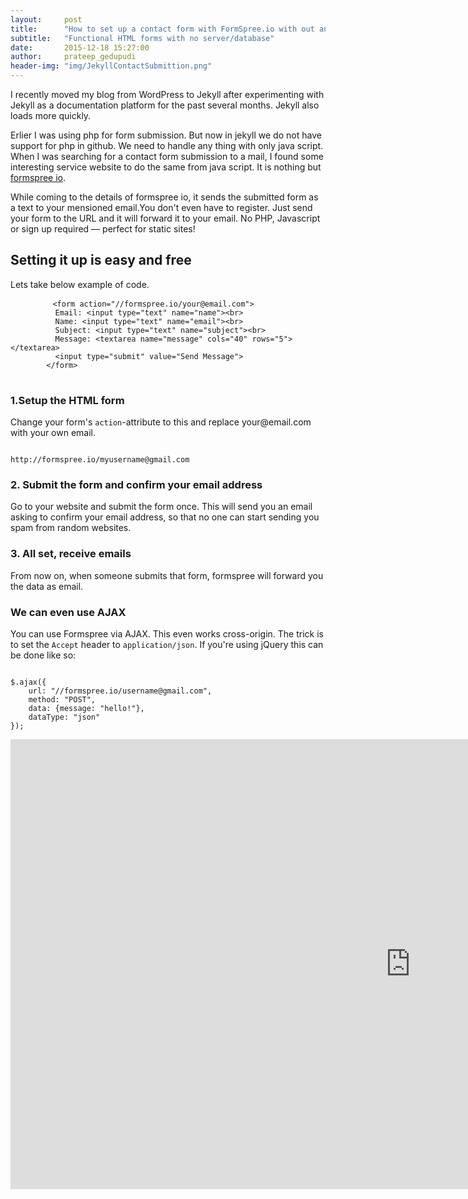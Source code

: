 ```yaml
---
layout:     post
title:      "How to set up a contact form with FormSpree.io with out any server/database impl"
subtitle:   "Functional HTML forms with no server/database"
date:       2015-12-18 15:27:00
author:     prateep_gedupudi
header-img: "img/JekyllContactSubmittion.png"
---
```

<p>
	I recently moved my blog from WordPress to Jekyll after experimenting with Jekyll as a documentation platform for the past several months. Jekyll also loads more quickly.
</p>
<p>
	Erlier I was using php for form submission. But now in jekyll we do not have support for php in github. We need to handle any thing with only java script. When I was searching for a contact form submission to a mail, I found some interesting service website to do the same from java script. 
	It is nothing but <a href="http://formspree.io/">formspree io</a>. 
</p>
<p>
	While coming to the details of formspree io, it sends the submitted form as a text to your mensioned email.You don't even have to register. Just send your form to the URL and it will forward it to your email. No PHP, Javascript or sign up required — perfect for static sites!
</p>
<h2 class="section-heading">Setting it up is easy and free</h2>
<p>
	Lets take below example of code.
</p>
<p>
	<pre>
		<code class="language-html" data-lang="html"><span class="nt">&lt;form</span> <span class="na">action=</span><span class="s">&quot;//formspree.io/your@email.com&quot;</span><span class="nt">&gt;</span>
		  Email: <span class="nt">&lt;input</span> <span class="na">type=</span><span class="s">&quot;text&quot;</span> <span class="na">name=</span><span class="s">&quot;name&quot;</span><span class="nt">&gt;&lt;br&gt;</span>
		  Name: <span class="nt">&lt;input</span> <span class="na">type=</span><span class="s">&quot;text&quot;</span> <span class="na">name=</span><span class="s">&quot;email&quot;</span><span class="nt">&gt;&lt;br&gt;</span>
		  Subject: <span class="nt">&lt;input</span> <span class="na">type=</span><span class="s">&quot;text&quot;</span> <span class="na">name=</span><span class="s">&quot;subject&quot;</span><span class="nt">&gt;&lt;br&gt;</span>
		  Message: <span class="nt">&lt;textarea</span> <span class="na">name=</span><span class="s">&quot;message&quot;</span> <span class="na">cols=</span><span class="s">&quot;40&quot;</span> <span class="na">rows=</span><span class="s">&quot;5&quot;</span><span class="nt">&gt;&lt;/textarea&gt;</span>
		  <span class="nt">&lt;input</span> <span class="na">type=</span><span class="s">&quot;submit&quot;</span> <span class="na">value=</span><span class="s">&quot;Send Message&quot;</span><span class="nt">&gt;</span>
		<span class="nt">&lt;/form&gt;</span></code>
	</pre>
</p>

<h3>1.Setup the HTML form</h3>
<p>
	Change your form's <code>action</code>-attribute to this and replace your@email.com with your own email.
</p>
<pre><code>
http://formspree.io/myusername@gmail.com
</code></pre>

<h3>2. Submit the form and confirm your email address</h3>
<p>
	Go to your website and submit the form once. This will send you an email asking to confirm your email address, so that no one can start sending you spam from random websites.
</p>
<h3>3. All set, receive emails</h3>
<p>
	From now on, when someone submits that form, formspree will forward you the data as email.
</p>
<h3>We can even use AJAX</h3>
<p>
	You can use Formspree via AJAX. This even works cross-origin. The trick is to set the <code>Accept</code> header to <code>application/json</code>. If you're using jQuery this can be done like so:
</p>
<pre><code>
$.ajax({
    url: "//formspree.io/username@gmail.com", 
    method: "POST",
    data: {message: "hello!"},
    dataType: "json"
});
</code></pre>
<div class="embed-responsive embed-responsive-16by9">
	<iframe width="1280" height="720" src="https://www.youtube.com/embed/ykeZisJ64WI" frameborder="0" allowfullscreen></iframe>
</div>

